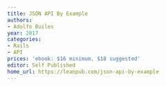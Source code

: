 ```yaml
---
title: JSON API By Example
authors:
- Adolfo Builes
year: 2017
categories:
- Rails
- API
prices: 'ebook: $16 minimum, $18 suggested'
editor: Self Published
home_url: https://leanpub.com/json-api-by-example
---
```

